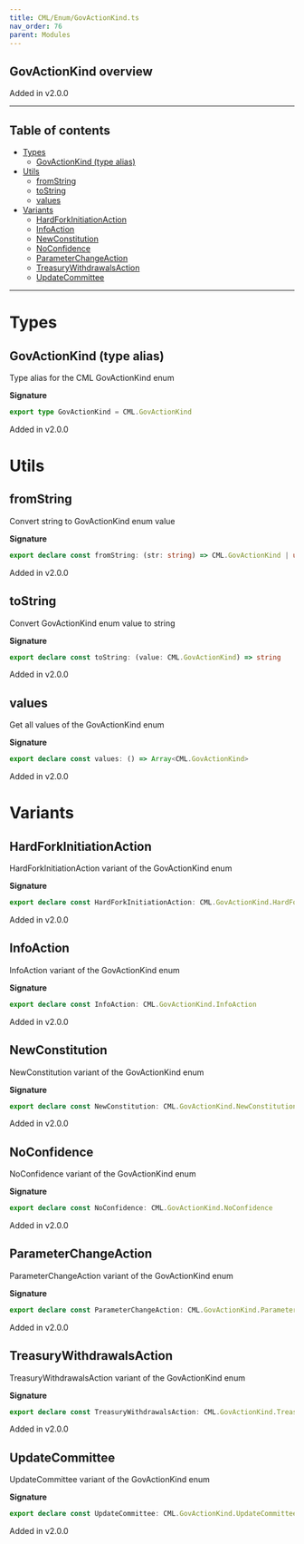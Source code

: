 ```yaml
---
title: CML/Enum/GovActionKind.ts
nav_order: 76
parent: Modules
---
```


## GovActionKind overview

Added in v2.0.0

---

<h2 class="text-delta">Table of contents</h2>

- [Types](#types)
  - [GovActionKind (type alias)](#govactionkind-type-alias)
- [Utils](#utils)
  - [fromString](#fromstring)
  - [toString](#tostring)
  - [values](#values)
- [Variants](#variants)
  - [HardForkInitiationAction](#hardforkinitiationaction)
  - [InfoAction](#infoaction)
  - [NewConstitution](#newconstitution)
  - [NoConfidence](#noconfidence)
  - [ParameterChangeAction](#parameterchangeaction)
  - [TreasuryWithdrawalsAction](#treasurywithdrawalsaction)
  - [UpdateCommittee](#updatecommittee)

---

# Types

## GovActionKind (type alias)

Type alias for the CML GovActionKind enum

**Signature**

```ts
export type GovActionKind = CML.GovActionKind
```

Added in v2.0.0

# Utils

## fromString

Convert string to GovActionKind enum value

**Signature**

```ts
export declare const fromString: (str: string) => CML.GovActionKind | undefined
```

Added in v2.0.0

## toString

Convert GovActionKind enum value to string

**Signature**

```ts
export declare const toString: (value: CML.GovActionKind) => string
```

Added in v2.0.0

## values

Get all values of the GovActionKind enum

**Signature**

```ts
export declare const values: () => Array<CML.GovActionKind>
```

Added in v2.0.0

# Variants

## HardForkInitiationAction

HardForkInitiationAction variant of the GovActionKind enum

**Signature**

```ts
export declare const HardForkInitiationAction: CML.GovActionKind.HardForkInitiationAction
```

Added in v2.0.0

## InfoAction

InfoAction variant of the GovActionKind enum

**Signature**

```ts
export declare const InfoAction: CML.GovActionKind.InfoAction
```

Added in v2.0.0

## NewConstitution

NewConstitution variant of the GovActionKind enum

**Signature**

```ts
export declare const NewConstitution: CML.GovActionKind.NewConstitution
```

Added in v2.0.0

## NoConfidence

NoConfidence variant of the GovActionKind enum

**Signature**

```ts
export declare const NoConfidence: CML.GovActionKind.NoConfidence
```

Added in v2.0.0

## ParameterChangeAction

ParameterChangeAction variant of the GovActionKind enum

**Signature**

```ts
export declare const ParameterChangeAction: CML.GovActionKind.ParameterChangeAction
```

Added in v2.0.0

## TreasuryWithdrawalsAction

TreasuryWithdrawalsAction variant of the GovActionKind enum

**Signature**

```ts
export declare const TreasuryWithdrawalsAction: CML.GovActionKind.TreasuryWithdrawalsAction
```

Added in v2.0.0

## UpdateCommittee

UpdateCommittee variant of the GovActionKind enum

**Signature**

```ts
export declare const UpdateCommittee: CML.GovActionKind.UpdateCommittee
```

Added in v2.0.0

